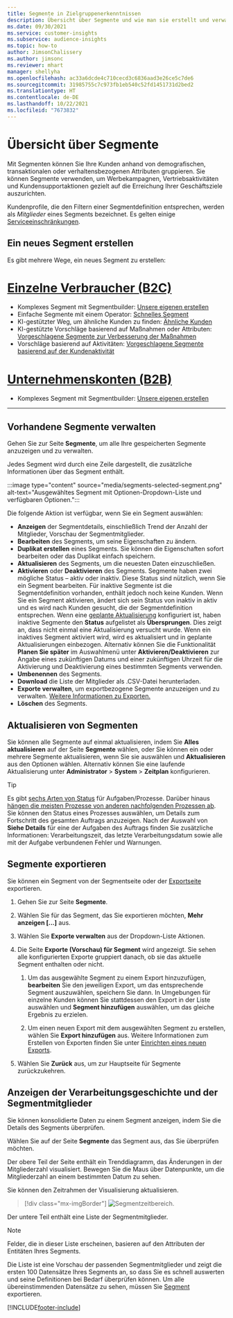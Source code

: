```yaml
---
title: Segmente in Zielgruppenerkenntnissen
description: Übersicht über Segmente und wie man sie erstellt und verwaltet.
ms.date: 09/30/2021
ms.service: customer-insights
ms.subservice: audience-insights
ms.topic: how-to
author: JimsonChalissery
ms.author: jimsonc
ms.reviewer: mhart
manager: shellyha
ms.openlocfilehash: ac33a6dcde4c710cecd3c6836aad3e26ce5c7de6
ms.sourcegitcommit: 31985755c7c973fb1eb540c52fd1451731d2bed2
ms.translationtype: HT
ms.contentlocale: de-DE
ms.lasthandoff: 10/22/2021
ms.locfileid: "7673832"
---
```

# <a name="segments-overview"></a>Übersicht über Segmente

Mit Segmenten können Sie Ihre Kunden anhand von demografischen, transaktionalen oder verhaltensbezogenen Attributen gruppieren. Sie können Segmente verwenden, um Werbekampagnen, Vertriebsaktivitäten und Kundensupportaktionen gezielt auf die Erreichung Ihrer Geschäftsziele auszurichten.

Kundenprofile, die den Filtern einer Segmentdefinition entsprechen, werden als *Mitglieder* eines Segments bezeichnet. Es gelten einige [Serviceeinschränkungen](service-limits.md).

## <a name="create-a-new-segment"></a>Ein neues Segment erstellen

Es gibt mehrere Wege, ein neues Segment zu erstellen: 

# <a name="individual-consumers-b-to-c"></a>[Einzelne Verbraucher (B2C)](#tab/b2c)

- Komplexes Segment mit Segmentbuilder: [Unsere eigenen erstellen](segment-builder.md#create-a-new-segment) 
- Einfache Segmente mit einem Operator: [Schnelles Segment](segment-builder.md#quick-segments) 
- KI-gestützter Weg, um ähnliche Kunden zu finden: [Ähnliche Kunden](find-similar-customer-segments.md) 
- KI-gestützte Vorschläge basierend auf Maßnahmen oder Attributen: [Vorgeschlagene Segmente zur Verbesserung der Maßnahmen](suggested-segments.md) 
- Vorschläge basierend auf Aktivitäten: [Vorgeschlagene Segmente basierend auf der Kundenaktivität](suggested-segments-activity.md) 

# <a name="business-accounts-b-to-b"></a>[Unternehmenskonten (B2B)](#tab/b2b)

- Komplexes Segment mit Segmentbuilder: [Unsere eigenen erstellen](segment-builder.md#create-a-new-segment)

---

## <a name="manage-existing-segments"></a>Vorhandene Segmente verwalten

Gehen Sie zur Seite **Segmente**, um alle Ihre gespeicherten Segmente anzuzeigen und zu verwalten.

Jedes Segment wird durch eine Zeile dargestellt, die zusätzliche Informationen über das Segment enthält.

:::image type="content" source="media/segments-selected-segment.png" alt-text="Ausgewähltes Segment mit Optionen-Dropdown-Liste und verfügbaren Optionen.":::

Die folgende Aktion ist verfügbar, wenn Sie ein Segment auswählen:

- **Anzeigen** der Segmentdetails, einschließlich Trend der Anzahl der Mitglieder, Vorschau der Segmentmitglieder.
- **Bearbeiten** des Segments, um seine Eigenschaften zu ändern.
- **Duplikat erstellen** eines Segments. Sie können die Eigenschaften sofort bearbeiten oder das Duplikat einfach speichern.
- **Aktualisieren** des Segments, um die neuesten Daten einzuschließen.
- **Aktivieren** oder **Deaktivieren** des Segments. Segmente haben zwei mögliche Status – aktiv oder inaktiv. Diese Status sind nützlich, wenn Sie ein Segment bearbeiten. Für inaktive Segmente ist die Segmentdefinition vorhanden, enthält jedoch noch keine Kunden. Wenn Sie ein Segment aktivieren, ändert sich sein Status von inaktiv in aktiv und es wird nach Kunden gesucht, die der Segmentdefinition entsprechen. Wenn eine [geplante Aktualisierung](system.md#schedule-tab) konfiguriert ist, haben inaktive Segmente den **Status** aufgelistet als **Übersprungen**. Dies zeigt an, dass nicht einmal eine Aktualisierung versucht wurde. Wenn ein inaktives Segment aktiviert wird, wird es aktualisiert und in geplante Aktualisierungen einbezogen.
  Alternativ können Sie die Funktionalität **Planen Sie später** im Auswahlmenü unter **Aktivieren/Deaktivieren** zur Angabe eines zukünftigen Datums und einer zukünftigen Uhrzeit für die Aktivierung und Deaktivierung eines bestimmten Segments verwenden.
- **Umbenennen** des Segments.
- **Download** die Liste der Mitglieder als .CSV-Datei herunterladen.
- **Exporte verwalten**, um exportbezogene Segmente anzuzeigen und zu verwalten. [Weitere Informationen zu Exporten.](export-destinations.md)
- **Löschen** des Segments.

## <a name="refresh-segments"></a>Aktualisieren von Segmenten

Sie können alle Segmente auf einmal aktualisieren, indem Sie **Alles aktualisieren** auf der Seite **Segmente** wählen, oder Sie können ein oder mehrere Segmente aktualisieren, wenn Sie sie auswählen und **Aktualisieren** aus den Optionen wählen. Alternativ können Sie eine laufende Aktualisierung unter **Administrator** > **System** > **Zeitplan** konfigurieren.

> [!TIP]
> Es gibt [sechs Arten von Status](system.md#status-types) für Aufgaben/Prozesse. Darüber hinaus [hängen die meisten Prozesse von anderen nachfolgenden Prozessen ab](system.md#refresh-policies). Sie können den Status eines Prozesses auswählen, um Details zum Fortschritt des gesamten Auftrags anzuzeigen. Nach der Auswahl von **Siehe Details** für eine der Aufgaben des Auftrags finden Sie zusätzliche Informationen: Verarbeitungszeit, das letzte Verarbeitungsdatum sowie alle mit der Aufgabe verbundenen Fehler und Warnungen.

## <a name="export-segments"></a>Segmente exportieren

Sie können ein Segment von der Segmentseite oder der [Exportseite](export-destinations.md) exportieren. 

1. Gehen Sie zur Seite **Segmente**.

1. Wählen Sie für das Segment, das Sie exportieren möchten, **Mehr anzeigen [...]** aus.

1. Wählen Sie **Exporte verwalten** aus der Dropdown-Liste Aktionen.

1. Die Seite **Exporte (Vorschau) für Segment** wird angezeigt. Sie sehen alle konfigurierten Exporte gruppiert danach, ob sie das aktuelle Segment enthalten oder nicht.

   1. Um das ausgewählte Segment zu einem Export hinzuzufügen, **bearbeiten** Sie den jeweiligen Export, um das entsprechende Segment auszuwählen, speichern Sie dann. In Umgebungen für einzelne Kunden können Sie stattdessen den Export in der Liste auswählen und **Segment hinzufügen** auswählen, um das gleiche Ergebnis zu erzielen.

   1. Um einen neuen Export mit dem ausgewählten Segment zu erstellen, wählen Sie **Export hinzufügen** aus. Weitere Informationen zum Erstellen von Exporten finden Sie unter [Einrichten eines neuen Exports](export-destinations.md#set-up-a-new-export).

1. Wählen Sie **Zurück** aus, um zur Hauptseite für Segmente zurückzukehren.

## <a name="view-processing-history-and-segment-members"></a>Anzeigen der Verarbeitungsgeschichte und der Segmentmitglieder

Sie können konsolidierte Daten zu einem Segment anzeigen, indem Sie die Details des Segments überprüfen.

Wählen Sie auf der Seite **Segmente** das Segment aus, das Sie überprüfen möchten.

Der obere Teil der Seite enthält ein Trenddiagramm, das Änderungen in der Mitgliederzahl visualisiert. Bewegen Sie die Maus über Datenpunkte, um die Mitgliederzahl an einem bestimmten Datum zu sehen.

Sie können den Zeitrahmen der Visualisierung aktualisieren.

> [!div class="mx-imgBorder"]
> ![Segmentzeitbereich.](media/segment-time-range.png "Segmentzeitbereich")

Der untere Teil enthält eine Liste der Segmentmitglieder.

> [!NOTE]
> Felder, die in dieser Liste erscheinen, basieren auf den Attributen der Entitäten Ihres Segments.
>
>Die Liste ist eine Vorschau der passenden Segmentmitglieder und zeigt die ersten 100 Datensätze Ihres Segments an, so dass Sie es schnell auswerten und seine Definitionen bei Bedarf überprüfen können. Um alle übereinstimmenden Datensätze zu sehen, müssen Sie [Segment](export-destinations.md) exportieren.

[!INCLUDE[footer-include](../includes/footer-banner.md)] 

